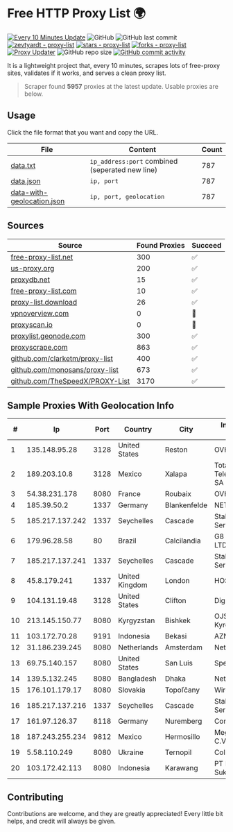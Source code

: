 
# Free HTTP Proxy List 🌍

[![Every 10 Minutes Update](https://github.com/mertguvencli/http-proxy-list/actions/workflows/main.yml/badge.svg?branch=main)](https://github.com/mertguvencli/http-proxy-list/actions/workflows/main.yml)
![GitHub](https://img.shields.io/github/license/mertguvencli/http-proxy-list)
![GitHub last commit](https://img.shields.io/github/last-commit/mertguvencli/http-proxy-list)
[![zevtyardt - proxy-list](https://img.shields.io/static/v1?label=zevtyardt&message=proxy-list&color=blue&logo=github)](https://github.com/zevtyardt/proxy-list "Go to GitHub repo")
[![stars - proxy-list](https://img.shields.io/github/stars/zevtyardt/proxy-list?style=social)](https://github.com/zevtyardt/proxy-list)
[![forks - proxy-list](https://img.shields.io/github/forks/zevtyardt/proxy-list?style=social)](https://github.com/zevtyardt/proxy-list)
[![Proxy Updater](https://github.com/zevtyardt/proxy-list/workflows/Proxy%20Updater/badge.svg)](https://github.com/zevtyardt/proxy-list/actions?query=workflow:"Proxy+Updater")
![GitHub repo size](https://img.shields.io/github/repo-size/zevtyardt/proxy-list)
[![GitHub commit activity](https://img.shields.io/github/commit-activity/m/zevtyardt/proxy-list?logo=commits)](https://github.com/zevtyardt/proxy-list/commits/main)

It is a lightweight project that, every 10 minutes, scrapes lots of free-proxy sites, validates if it works, and serves a clean proxy list.

> Scraper found **5957** proxies at the latest update. Usable proxies are below.

## Usage

Click the file format that you want and copy the URL.

|File|Content|Count|
|----|-------|-----|
|[data.txt](https://raw.githubusercontent.com/mertguvencli/http-proxy-list/main/proxy-list/data.txt)|`ip_address:port` combined (seperated new line)|787|
|[data.json](https://raw.githubusercontent.com/mertguvencli/http-proxy-list/main/proxy-list/data.json)|`ip, port`|787|
|[data-with-geolocation.json](https://raw.githubusercontent.com/mertguvencli/http-proxy-list/main/proxy-list/data-with-geolocation.json)|`ip, port, geolocation`|787|

## Sources

|Source|Found Proxies|Succeed|
|------|-------------|-------|
|[free-proxy-list.net](https://free-proxy-list.net)|300|✅|
|[us-proxy.org](https://www.us-proxy.org)|200|✅|
|[proxydb.net](http://proxydb.net)|15|✅|
|[free-proxy-list.com](https://free-proxy-list.com/?page=&port=&type%5B%5D=http&type%5B%5D=https&up_time=0&search=Search)|10|✅|
|[proxy-list.download](https://www.proxy-list.download/HTTP)|26|✅|
|[vpnoverview.com](https://vpnoverview.com/privacy/anonymous-browsing/free-proxy-servers)|0|🚫|
|[proxyscan.io](https://www.proxyscan.io)|0|🚫|
|[proxylist.geonode.com](https://proxylist.geonode.com/api/proxy-list?limit=300&page=1&sort_by=lastChecked&sort_type=desc&protocols=http,https)|300|✅|
|[proxyscrape.com](https://api.proxyscrape.com/v2/?request=displayproxies&protocol=http&timeout=10000&country=all&ssl=all&anonymity=all)|863|✅|
|[github.com/clarketm/proxy-list](https://raw.githubusercontent.com/clarketm/proxy-list/master/proxy-list-raw.txt)|400|✅|
|[github.com/monosans/proxy-list](https://raw.githubusercontent.com/monosans/proxy-list/main/proxies/http.txt)|673|✅|
|[github.com/TheSpeedX/PROXY-List](https://raw.githubusercontent.com/TheSpeedX/PROXY-List/master/http.txt)|3170|✅|


## Sample Proxies With Geolocation Info

|#|Ip|Port|Country|City|Internet Service Provider|
|-|--|----|-------|----|-------------------------|
|1|135.148.95.28|3128|United States|Reston|OVH SAS|
|2|189.203.10.8|3128|Mexico|Xalapa|Total Play Telecomunicaciones SA De CV|
|3|54.38.231.178|8080|France|Roubaix|OVH SAS|
|4|185.39.50.2|1337|Germany|Blankenfelde|NETZNUTZ|
|5|185.217.137.242|1337|Seychelles|Cascade|Stallion Network Services Limited|
|6|179.96.28.58|80|Brazil|Calcilandia|G8 NETWORKS LTDA|
|7|185.217.137.241|1337|Seychelles|Cascade|Stallion Network Services Limited|
|8|45.8.179.241|1337|United Kingdom|London|HOSTLAND|
|9|104.131.19.48|3128|United States|Clifton|DigitalOcean, LLC|
|10|213.145.150.77|8080|Kyrgyzstan|Bishkek|OJSC Kyrgyztelecom|
|11|103.172.70.28|9191|Indonesia|Bekasi|AZNET|
|12|31.186.239.245|8080|Netherlands|Amsterdam|NetSkope Inc|
|13|69.75.140.157|8080|United States|San Luis|Spectrum|
|14|139.5.132.245|8080|Bangladesh|Dhaka|Net Plus Online|
|15|176.101.179.17|8080|Slovakia|Topoľčany|Wircom s.r.o.|
|16|185.217.137.216|1337|Seychelles|Cascade|Stallion Network Services Limited|
|17|161.97.126.37|8118|Germany|Nuremberg|Contabo GmbH|
|18|187.243.255.234|9812|Mexico|Hermosillo|Mega Cable, S.A. de C.V.|
|19|5.58.110.249|8080|Ukraine|Ternopil|Columbus|
|20|103.172.42.113|8080|Indonesia|Karawang|PT Media Solusi Sukses|



## Contributing

Contributions are welcome, and they are greatly appreciated! Every
little bit helps, and credit will always be given.

